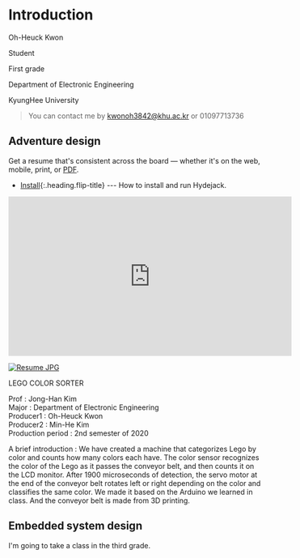 

# Introduction

Oh-Heuck Kwon 

Student 

First grade 

Department of Electronic Engineering 

KyungHee University


> You can contact me by <kwonoh3842@khu.ac.kr> or 01097713736



## Adventure design
Get a resume that's consistent across the board — whether it's on the web, mobile, print, or [PDF](file:///C:/Users/%EA%B6%8C%EC%98%A4%ED%98%81/Desktop/%EC%B0%AC%EB%9E%80%ED%95%98%EA%B3%A0%20%EC%B9%98%EC%97%B4%ED%96%88%EB%8D%98%202020/2020-2%ED%95%99%EA%B8%B0/%EB%AC%BC%EB%A6%AC%ED%95%99%EB%B0%8F%EC%8B%A4%ED%97%982/adventure-design.pdf).


* [Install]{:.heading.flip-title} --- How to install and run Hydejack.


<iframe width="560" height="315" src="https://www.youtube.com/embed/watch?v=ZeerrnuLi5E&list=RDjl6ooOu9dWs&index=2" frameborder="0" allowfullscreen></iframe>


[![Resume JPG](![555](https://user-images.githubusercontent.com/73648472/102499869-09aa0280-40bf-11eb-8817-479055d3f388.jpg)
)][resume]

LEGO COLOR SORTER

Prof : Jong-Han Kim   
Major : Department of Electronic Engineering   
Producer1 : Oh-Heuck Kwon   
Producer2 : Min-He Kim   
Production period : 2nd semester of 2020   

A brief introduction : We have created a machine that categorizes Lego by color and counts how many colors each have. The color sensor recognizes the color of the Lego as it passes the conveyor belt, and then counts it on the LCD monitor. After 1900 microseconds of detection, the servo motor at the end of the conveyor belt rotates left or right depending on the color and classifies the same color. We made it based on the Arduino we learned in class. And the conveyor belt is made from 3D printing.



## Embedded system design
I'm going to take a class in the third grade.



[blog]: https://hydejack.com/blog/
[portfolio]: https://hydejack.com/projects/
[resume]: https://hydejack.com/resume/
[download]: https://hydejack.com/download/
[welcome]: https://hydejack.com/
[forms]: https://hydejack.com/forms-by-example/

[features]: https://hydejack.com/#features
[news]: https://hydejack.com/#build-an-audience
[syntax]: https://hydejack.com/#syntax-highlighting
[latex]: https://hydejack.com/#beautiful-math
[dark]: https://hydejack.com/blog/hydejack/2018-09-01-introducing-dark-mode/
[search]: https://hydejack.com/#_search-input
[grid]: https://hydejack.com/blog/hydejack/

[lic]: LICENSE.md
[pro]: licenses/PRO.md
[docs]: https://hydejack.com/docs/
[ofln]: https://hydejack.com/docs/advanced/#enabling-offline-support
[math]: https://hydejack.com/docs/writing/#adding-math

[kit]: https://github.com/hydecorp/hydejack-starter-kit/releases
[src]: https://github.com/hydecorp/hydejack
[gem]: https://rubygems.org/gems/jekyll-theme-hydejack
[buy]: https://gum.co/nuOluY
[nfy]: https://app.netlify.com/start/deploy?repository=https://github.com/hydecorp/hydejack-starter-kit
[dtn]: https://www.netlify.com/img/deploy/button.svg

[gpss]: https://developers.google.com/speed/pagespeed/insights/?url=https://hydejack.com/
[hy-push-state]: https://hydecorp.github.io/hy-push-state/
[hy-drawer]: https://hydecorp.github.io/hy-drawer/
[rouge]: http://rouge.jneen.net
[katex]: https://khan.github.io/KaTeX/
[mathjax]: https://www.mathjax.org/
[tinyletter]: https://tinyletter.com/
[install]: install.md
